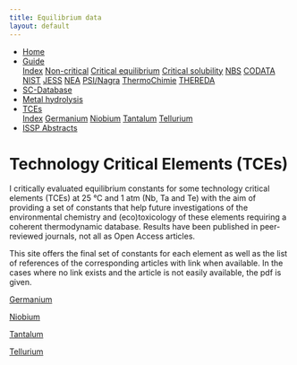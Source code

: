 ```yaml
---
title: Equilibrium data
layout: default
---
```

<ul>
  <li><a href="/">Home</a></li>
  <li class="dropdown">
    <a href="javascript:void(0)" class="dropbtn">Guide</a>
    <div class="dropdown-content">
      <a href="/guide/index.html">Index</a>
      <a href="/guide/noncritical.html">Non-critical</a>
      <a href="/guide/critical-equilibrium.html">Critical equilibrium</a>
      <a href="/guide/critical-solubility.html">Critical solubility</a>
      <a href="/guide/NBS.html">NBS</a>
      <a href="/guide/CODATA.html">CODATA</a>
      <a href="/guide/NIST.html">NIST</a>
      <a href="/guide/JESS.html">JESS</a>
      <a href="/guide/NEA.html">NEA</a>
      <a href="/guide/PSI.html">PSI/Nagra</a>
      <a href="/guide/thermochimie.html">ThermoChimie</a>
      <a href="/guide/THEREDA.html">THEREDA</a>
    </div>
  </li>
  <li><a href="/sc-database.html">SC-Database</a></li>
  <li><a href="/hydrolysis.html">Metal hydrolysis</a></li>
  <li class="dropdown">
    <a href="javascript:void(0)" class="dropbtn" class="active">TCEs</a>
    <div class="dropdown-content">
      <a class="active" href="index.html">Index</a>
      <a href="germanium.html">Germanium</a>
      <a href="niobium.html">Niobium</a>
      <a href="tantalum.html">Tantalum</a>
      <a href="tellurium.html">Tellurium</a>
    </div>
  </li>
  <li><a href="ISSP-abstracts.html">ISSP Abstracts</a></li>
</ul>

# Technology Critical Elements (TCEs)

I critically evaluated equilibrium constants for some technology critical elements (TCEs) at 25 &deg;C and 1 atm (Nb, Ta and Te) with the aim of providing a set of constants that help future investigations of the environmental chemistry and (eco)toxicology of these elements requiring a coherent thermodynamic database. Results have been published in peer-reviewed journals, not all as Open Access articles.
                              
This site offers the final set of constants for each element as well as the list of references of the corresponding articles with link when available. In the cases where no link exists and the article is not easily available, the pdf is given.

[Germanium](germanium.html)

[Niobium](niobium.html)

[Tantalum](tantalum.html)

[Tellurium](tellurium.html)
